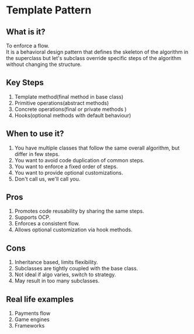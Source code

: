 # Template Pattern

## What is it?
To enforce a flow.  
It is a behavioral design pattern that defines the skeleton of the algorithm in the superclass but let's subclass override specific steps of the algorithm without changing the structure.

## Key Steps
1. Template method(final method in base class)
2. Primitive operations(abstract methods)
3. Concrete operations(final or private methods )
4. Hooks(optional methods with default behaviour)

## When to use it?
1. You have multiple classes that follow the same overall algorithm, but differ in few steps.
2. You want to avoid code duplication of common steps.
3. You want to enforce a fixed order of steps.
4. You want to provide optional customizations.
5. Don't call us, we'll call you.

## Pros
1. Promotes code reusability by sharing the same steps.
2. Supports OCP.
3. Enforces a consistent flow.
4. Allows optional customization via hook methods.

## Cons
1. Inheritance based, limits flexibility.
2. Subclasses are tightly coupled with the base class.
3. Not ideal if algo varies, switch to strategy.
4. May result in too many subclasses.

## Real life examples
1. Payments flow
2. Game engines
3. Frameworks